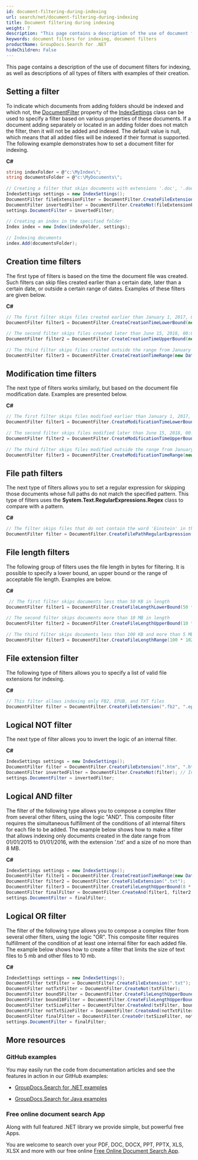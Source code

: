 ```yaml
---
id: document-filtering-during-indexing
url: search/net/document-filtering-during-indexing
title: Document filtering during indexing
weight: 7
description: "This page contains a description of the use of document filters for indexing, as well as descriptions of all types of filters with examples of their creation."
keywords: document filters for indexing, document filters
productName: GroupDocs.Search for .NET
hideChildren: False
---
```

This page contains a description of the use of document filters for indexing, as well as descriptions of all types of filters with examples of their creation.

## Setting a filter

To indicate which documents from adding folders should be indexed and which not, the [DocumentFilter](https://apireference.groupdocs.com/net/search/groupdocs.search/indexsettings/properties/documentfilter) property of the [IndexSettings](https://apireference.groupdocs.com/net/search/groupdocs.search/indexsettings) class can be used to specify a filter based on various properties of these documents. If a document adding separately or located in an adding folder does not match the filter, then it will not be added and indexed. The default value is null, which means that all added files will be indexed if their format is supported. The following example demonstrates how to set a document filter for indexing.

**C#**

```csharp
string indexFolder = @"c:\MyIndex\";
string documentsFolder = @"c:\MyDocuments\";
 
// Creating a filter that skips documents with extensions '.doc', '.docx', '.rtf'
IndexSettings settings = new IndexSettings();
DocumentFilter fileExtensionFilter = DocumentFilter.CreateFileExtension(".doc", ".docx", ".rtf"); // Creating file extension filter that allows only specified extensions
DocumentFilter invertedFilter = DocumentFilter.CreateNot(fileExtensionFilter); // Inverting file extension filter to allow all extensions except specified ones
settings.DocumentFilter = invertedFilter;
 
// Creating an index in the specified folder
Index index = new Index(indexFolder, settings);
 
// Indexing documents
index.Add(documentsFolder);
```

## Creation time filters

The first type of filters is based on the time the document file was created. Such filters can skip files created earlier than a certain date, later than a certain date, or outside a certain range of dates. Examples of these filters are given below.

**C#**

```csharp
// The first filter skips files created earlier than January 1, 2017, 00:00:00 a.m.
DocumentFilter filter1 = DocumentFilter.CreateCreationTimeLowerBound(new DateTime(2017, 1, 1));
 
// The second filter skips files created later than June 15, 2018, 00:00:00 a.m.
DocumentFilter filter2 = DocumentFilter.CreateCreationTimeUpperBound(new DateTime(2018, 6, 15));
 
// The third filter skips files created outside the range from January 1, 2017, 00:00:00 a.m. to June 15, 2018, 00:00:00 a.m.
DocumentFilter filter3 = DocumentFilter.CreateCreationTimeRange(new DateTime(2017, 1, 1), new DateTime(2018, 6, 15));
```

## Modification time filters

The next type of filters works similarly, but based on the document file modification date. Examples are presented below.

**C#**

```csharp
// The first filter skips files modified earlier than January 1, 2017, 00:00:00 a.m.
DocumentFilter filter1 = DocumentFilter.CreateModificationTimeLowerBound(new DateTime(2017, 1, 1));
 
// The second filter skips files modified later than June 15, 2018, 00:00:00 a.m.
DocumentFilter filter2 = DocumentFilter.CreateModificationTimeUpperBound(new DateTime(2018, 6, 15));
 
// The third filter skips files modified outside the range from January 1, 2017, 00:00:00 a.m. to June 15, 2018, 00:00:00 a.m.
DocumentFilter filter3 = DocumentFilter.CreateModificationTimeRange(new DateTime(2017, 1, 1), new DateTime(2018, 6, 15));
```

## File path filters

The next type of filters allows you to set a regular expression for skipping those documents whose full paths do not match the specified pattern. This type of filters uses the **System.Text.RegularExpressions.Regex** class to compare with a pattern.

**C#**

```csharp
// The filter skips files that do not contain the word 'Einstein' in their paths
DocumentFilter filter = DocumentFilter.CreateFilePathRegularExpression("Einstein", RegexOptions.IgnoreCase);
```

## File length filters

The following group of filters uses the file length in bytes for filtering. It is possible to specify a lower bound, an upper bound or the range of acceptable file length. Examples are below.

**C#**

```csharp
 // The first filter skips documents less than 50 KB in length
DocumentFilter filter1 = DocumentFilter.CreateFileLengthLowerBound(50 * 1024);
 
// The second filter skips documents more than 10 MB in length
DocumentFilter filter2 = DocumentFilter.CreateFileLengthUpperBound(10 * 1024 * 1024);
 
// The third filter skips documents less than 100 KB and more than 5 MB in length
DocumentFilter filter3 = DocumentFilter.CreateFileLengthRange(100 * 1024, 5 * 1024 * 1024);
```

## File extension filter

The following type of filters allows you to specify a list of valid file extensions for indexing.

**C#**

```csharp
// This filter allows indexing only FB2, EPUB, and TXT files
DocumentFilter filter = DocumentFilter.CreateFileExtension(".fb2", ".epub", ".txt");
```

## Logical NOT filter

The next type of filter allows you to invert the logic of an internal filter.

**C#**

```csharp
IndexSettings settings = new IndexSettings();
DocumentFilter filter = DocumentFilter.CreateFileExtension(".htm", ".html");
DocumentFilter invertedFilter = DocumentFilter.CreateNot(filter); // Inverting file extension filter to allow all extensions except of HTM and HTML
settings.DocumentFilter = invertedFilter;
```

## Logical AND filter

The filter of the following type allows you to compose a complex filter from several other filters, using the logic "AND". This composite filter requires the simultaneous fulfillment of the conditions of all internal filters for each file to be added. The example below shows how to make a filter that allows indexing only documents created in the date range from 01/01/2015 to 01/01/2016, with the extension '.txt' and a size of no more than 8 MB.

**C#**

```csharp
IndexSettings settings = new IndexSettings();
DocumentFilter filter1 = DocumentFilter.CreateCreationTimeRange(new DateTime(2015, 1, 1), new DateTime(2016, 1, 1));
DocumentFilter filter2 = DocumentFilter.CreateFileExtension(".txt");
DocumentFilter filter3 = DocumentFilter.CreateFileLengthUpperBound(8 * 1024 * 1024);
DocumentFilter finalFilter = DocumentFilter.CreateAnd(filter1, filter2, filter3);
settings.DocumentFilter = finalFilter;
```

## Logical OR filter

The filter of the following type allows you to compose a complex filter from several other filters, using the logic "OR". This composite filter requires fulfillment of the condition of at least one internal filter for each added file. The example below shows how to create a filter that limits the size of text files to 5 mb and other files to 10 mb.

**C#**

```csharp
IndexSettings settings = new IndexSettings();
DocumentFilter txtFilter = DocumentFilter.CreateFileExtension(".txt");
DocumentFilter notTxtFilter = DocumentFilter.CreateNot(txtFilter);
DocumentFilter bound5Filter = DocumentFilter.CreateFileLengthUpperBound(5 * 1024 * 1024);
DocumentFilter bound10Filter = DocumentFilter.CreateFileLengthUpperBound(10 * 1024 * 1024);
DocumentFilter txtSizeFilter = DocumentFilter.CreateAnd(txtFilter, bound5Filter);
DocumentFilter notTxtSizeFilter = DocumentFilter.CreateAnd(notTxtFilter, bound10Filter);
DocumentFilter finalFilter = DocumentFilter.CreateOr(txtSizeFilter, notTxtSizeFilter);
settings.DocumentFilter = finalFilter;
```

## More resources

### GitHub examples

You may easily run the code from documentation articles and see the features in action in our GitHub examples:

*   [GroupDocs.Search for .NET examples](https://github.com/groupdocs-search/GroupDocs.Search-for-.NET)
    
*   [GroupDocs.Search for Java examples](https://github.com/groupdocs-search/GroupDocs.Search-for-Java)
    

### Free online document search App

Along with full featured .NET library we provide simple, but powerful free Apps.

You are welcome to search over your PDF, DOC, DOCX, PPT, PPTX, XLS, XLSX and more with our free online [Free Online Document Search App](https://products.groupdocs.app/search).
